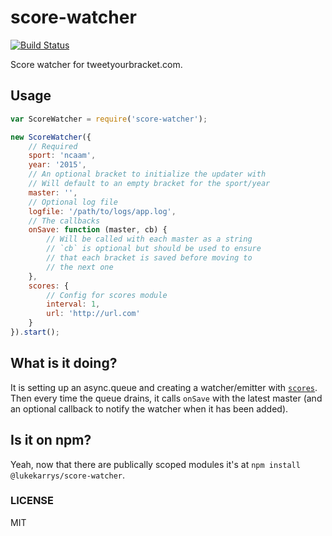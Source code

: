 score-watcher
==============

[![Build Status](https://travis-ci.org/tweetyourbracket/score-watcher.png?branch=master)](https://travis-ci.org/tweetyourbracket/score-watcher)

Score watcher for tweetyourbracket.com.

## Usage

```js
var ScoreWatcher = require('score-watcher');

new ScoreWatcher({
    // Required
    sport: 'ncaam',
    year: '2015',
    // An optional bracket to initialize the updater with
    // Will default to an empty bracket for the sport/year
    master: '',
    // Optional log file
    logfile: '/path/to/logs/app.log',
    // The callbacks
    onSave: function (master, cb) {
        // Will be called with each master as a string
        // `cb` is optional but should be used to ensure
        // that each bracket is saved before moving to
        // the next one
    },
    scores: {
        // Config for scores module
        interval: 1,
        url: 'http://url.com'
    }
}).start();

```

## What is it doing?

It is setting up an async.queue and creating a watcher/emitter with [`scores`](http://github.com/tweetyourbracket/scores). Then every time the queue drains, it calls `onSave` with the latest master (and an optional callback to notify the watcher when it has been added).

## Is it on npm?

Yeah, now that there are publically scoped modules it's at `npm install @lukekarrys/score-watcher`.

### LICENSE

MIT
